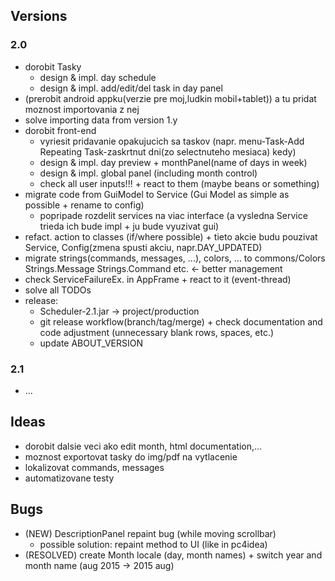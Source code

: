 ## Versions
### 2.0
+ dorobit Tasky
    - design & impl. day schedule
    - design & impl. add/edit/del task in day panel
+ (prerobit android appku(verzie pre moj,ludkin mobil+tablet)) a tu pridat moznost importovania z nej
+ solve importing data from version 1.y
+ dorobit front-end
    - vyriesit pridavanie opakujucich sa taskov (napr. menu-Task-Add Repeating Task-zaskrtnut dni(zo selectnuteho mesiaca) kedy)
    - design & impl. day preview + monthPanel(name of days in week)
    - design & impl. global panel (including month control)
    - check all user inputs!!! + react to them (maybe beans or something)
+ migrate code from GuiModel to Service (Gui Model as simple as possible + rename to config)
    - popripade rozdelit services na viac interface (a vysledna Service trieda ich bude impl + ju bude vyuzivat gui)
+ refact. action to classes (if/where possible) + tieto akcie budu pouzivat Service, Config(zmena spusti akciu, napr.DAY_UPDATED)
+ migrate strings(commands, messages, ...), colors, ... to commons/Colors Strings.Message Strings.Command etc. <- better management
+ check ServiceFailureEx. in AppFrame + react to it (event-thread)
+ solve all TODOs
+ release:
    - Scheduler-2.1.jar -> project/production
    - git release workflow(branch/tag/merge) + check documentation and code adjustment (unnecessary blank rows, spaces, etc.) 
    - update ABOUT_VERSION

### 2.1
+ ...

## Ideas
- dorobit dalsie veci ako edit month, html documentation,...
- moznost exportovat tasky do img/pdf na vytlacenie
- lokalizovat commands, messages
- automatizovane testy

## Bugs
+ (NEW) DescriptionPanel repaint bug (while moving scrollbar) 
    - possible solution: repaint method to UI (like in pc4idea)
+ (RESOLVED) create Month locale (day, month names) + switch year and month name (aug 2015 -> 2015 aug)



